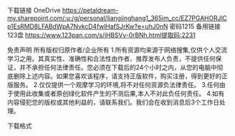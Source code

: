 下载链接
OneDrive
https://petaldream-my.sharepoint.com/:u:/g/personal/liangjinghang1_365im_cc/EZ7PGAHORJlCp1EsRMD8LFABdWpA7NvkcD4fwlHafSJrKw?e=uhJ0nN
密码1215
备用链接
123盘
https://www.123pan.com/s/jHBSVv-0rBNh.html提取码:2231

免责声明
﻿所有版权归原作者/企业所有
1.所有资源均来源于网络搜集,仅供个人交流学习之用。其真实性、准确性和合法性由作者、推荐发布人负责，不提供任何保证，并不承担任何法律责任。您必须在下载后的24个小时之内，从您的电脑中彻底删除上述内容。如果您喜欢该程序，请支持正版软件，购买注册，得到更好的正版服务。
2.仅仅提供一个观摩学习的环境,将不对任何资源负法律责任。
3.任何由于使用此收集或者原创绿化软件产生的不测后果,本人不对此负任何责任。
4.如有内容侵犯您的版权或其他利益的，请联系我们。我们会在收到消息后3个工作日处理。

下载格式
